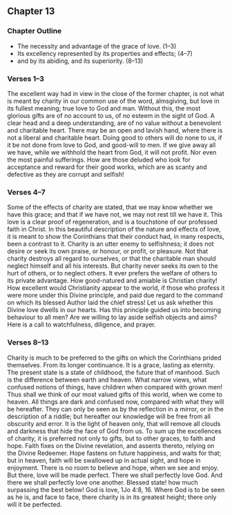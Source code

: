 ## Chapter 13

### Chapter Outline

- The necessity and advantage of the grace of love. (1–3)
- Its excellency represented by its properties and effects; (4–7)
- and by its abiding, and its superiority. (8–13)

### Verses 1–3

The excellent way had in view in the close of the former chapter, is not what is meant by charity in our common use of the word, almsgiving, but love in its fullest meaning; true love to God and man. Without this, the most glorious gifts are of no account to us, of no esteem in the sight of God. A clear head and a deep understanding, are of no value without a benevolent and charitable heart. There may be an open and lavish hand, where there is not a liberal and charitable heart. Doing good to others will do none to us, if it be not done from love to God, and good-will to men. If we give away all we have, while we withhold the heart from God, it will not profit. Nor even the most painful sufferings. How are those deluded who look for acceptance and reward for their good works, which are as scanty and defective as they are corrupt and selfish!

### Verses 4–7

Some of the effects of charity are stated, that we may know whether we have this grace; and that if we have not, we may not rest till we have it. This love is a clear proof of regeneration, and is a touchstone of our professed faith in Christ. In this beautiful description of the nature and effects of love, it is meant to show the Corinthians that their conduct had, in many respects, been a contrast to it. Charity is an utter enemy to selfishness; it does not desire or seek its own praise, or honour, or profit, or pleasure. Not that charity destroys all regard to ourselves, or that the charitable man should neglect himself and all his interests. But charity never seeks its own to the hurt of others, or to neglect others. It ever prefers the welfare of others to its private advantage. How good-natured and amiable is Christian charity! How excellent would Christianity appear to the world, if those who profess it were more under this Divine principle, and paid due regard to the command on which its blessed Author laid the chief stress! Let us ask whether this Divine love dwells in our hearts. Has this principle guided us into becoming behaviour to all men? Are we willing to lay aside selfish objects and aims? Here is a call to watchfulness, diligence, and prayer.

### Verses 8–13

Charity is much to be preferred to the gifts on which the Corinthians prided themselves. From its longer continuance. It is a grace, lasting as eternity. The present state is a state of childhood, the future that of manhood. Such is the difference between earth and heaven. What narrow views, what confused notions of things, have children when compared with grown men! Thus shall we think of our most valued gifts of this world, when we come to heaven. All things are dark and confused now, compared with what they will be hereafter. They can only be seen as by the reflection in a mirror, or in the description of a riddle; but hereafter our knowledge will be free from all obscurity and error. It is the light of heaven only, that will remove all clouds and darkness that hide the face of God from us. To sum up the excellences of charity, it is preferred not only to gifts, but to other graces, to faith and hope. Faith fixes on the Divine revelation, and assents thereto, relying on the Divine Redeemer. Hope fastens on future happiness, and waits for that; but in heaven, faith will be swallowed up in actual sight, and hope in enjoyment. There is no room to believe and hope, when we see and enjoy. But there, love will be made perfect. There we shall perfectly love God. And there we shall perfectly love one another. Blessed state! how much surpassing the best below! God is love, 1Jo 4:8, 16. Where God is to be seen as he is, and face to face, there charity is in its greatest height; there only will it be perfected.

